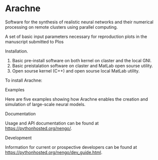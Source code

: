 # Arachne
Software for the synthesis of realistic neural networks and their numerical processing on remote clusters using parallel computing. 

A set of basic input parameters necessary for reproduction plots in the manuscript submitted to Plos

Installation.
1. Basic pre-install software on both kernel on claster and the local GNI.
2. Basic preistalation software on claster and MatLab open sourse utility. 
3. Open sourse kernel (C++) and open sourse local MatLab utility. 


To install Arachne:


Examples

Here are five examples showing how Arachne enables the creation and simulation of large-scale neural models.


Documentation

Usage and API documentation can be found at https://pythonhosted.org/nengo/.

Development

Information for current or prospective developers can be found at https://pythonhosted.org/nengo/dev_guide.html.
